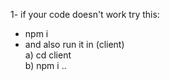 1- if your code doesn't work try this:

- npm i
- and also run it in (client)  
   a) cd client  
   b) npm i
  ..
